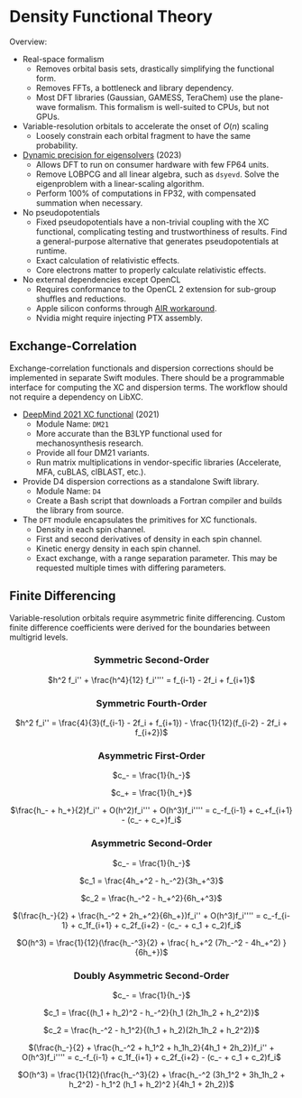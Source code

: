 # Density Functional Theory

Overview:

- Real-space formalism
  - Removes orbital basis sets, drastically simplifying the functional form.
  - Removes FFTs, a bottleneck and library dependency.
  - Most DFT libraries (Gaussian, GAMESS, TeraChem) use the plane-wave formalism. This formalism is well-suited to CPUs, but not GPUs.
- Variable-resolution orbitals to accelerate the onset of $O(n)$ scaling
  - Loosely constrain each orbital fragment to have the same probability.
- [Dynamic precision for eigensolvers](https://pubs.acs.org/doi/10.1021/acs.jctc.2c00983) (2023)
  - Allows DFT to run on consumer hardware with few FP64 units.
  - Remove LOBPCG and all linear algebra, such as `dsyevd`. Solve the eigenproblem with a linear-scaling algorithm.
  - Perform 100% of computations in FP32, with compensated summation when necessary.
- No pseudopotentials
  - Fixed pseudopotentials have a non-trivial coupling with the XC functional, complicating testing and trustworthiness of results. Find a general-purpose alternative that generates pseudopotentials at runtime.
  - Exact calculation of relativistic effects.
  - Core electrons matter to properly calculate relativistic effects.
- No external dependencies except OpenCL
  - Requires conformance to the OpenCL 2 extension for sub-group shuffles and reductions.
  - Apple silicon conforms through [AIR workaround](https://github.com/philipturner/opencl-metal-stdlib).
  - Nvidia might require injecting PTX assembly.

## Exchange-Correlation

Exchange-correlation functionals and dispersion corrections should be implemented in separate Swift modules. There should be a programmable interface for computing the XC and dispersion terms. The workflow should not require a dependency on LibXC.

- [DeepMind 2021 XC functional](https://www.science.org/doi/10.1126/science.abj6511) (2021)
  - Module Name: `DM21`
  - More accurate than the B3LYP functional used for mechanosynthesis research.
  - Provide all four DM21 variants.
  - Run matrix multiplications in vendor-specific libraries (Accelerate, MFA, cuBLAS, clBLAST, etc.).
- Provide D4 dispersion corrections as a standalone Swift library.
  - Module Name: `D4`
  - Create a Bash script that downloads a Fortran compiler and builds the library from source.
- The `DFT` module encapsulates the primitives for XC functionals.
  - Density in each spin channel.
  - First and second derivatives of density in each spin channel.
  - Kinetic energy density in each spin channel.
  - Exact exchange, with a range separation parameter. This may be requested multiple times with differing parameters.

## Finite Differencing

Variable-resolution orbitals require asymmetric finite differencing. Custom finite difference coefficients were derived for the boundaries between multigrid levels.

<div align="center">

### Symmetric Second-Order

$h^2 f_i'' + \frac{h^4}{12} f_i'''' = f_{i-1} - 2f_i + f_{i+1}$

### Symmetric Fourth-Order

$h^2 f_i'' = \frac{4}{3}(f_{i-1} - 2f_i + f_{i+1}) - \frac{1}{12}(f_{i-2} - 2f_i + f_{i+2})$

### Asymmetric First-Order

$c_- = \frac{1}{h_-}$

$c_+ = \frac{1}{h_+}$

$\frac{h_- + h_+}{2}f_i'' + O(h^2)f_i''' + O(h^3)f_i'''' = c_-f_{i-1} + c_+f_{i+1} - (c_- + c_+)f_i$

### Asymmetric Second-Order

$c_- = \frac{1}{h_-}$

$c_1 = \frac{4h_+^2 - h_-^2}{3h_+^3}$


$c_2 = \frac{h_-^2 - h_+^2}{6h_+^3}$

$(\frac{h_-}{2} + \frac{h_-^2 + 2h_+^2}{6h_+})f_i'' + O(h^3)f_i'''' = c_-f_{i-1} + c_1f_{i+1} + c_2f_{i+2} - (c_- + c_1 + c_2)f_i$

$O(h^3) = \frac{1}{12}(\frac{h_-^3}{2} + \frac{ h_+^2 (7h_-^2 - 4h_+^2) }{6h_+})$

### Doubly Asymmetric Second-Order

$c_- = \frac{1}{h_-}$

$c_1 = \frac{(h_1 + h_2)^2 - h_-^2}{h_1 (2h_1h_2 + h_2^2)}$

$c_2 = \frac{h_-^2 - h_1^2}{(h_1 + h_2)(2h_1h_2 + h_2^2)}$

$(\frac{h_-}{2} + \frac{h_-^2 + h_1^2 + h_1h_2}{4h_1 + 2h_2})f_i'' + O(h^3)f_i'''' = c_-f_{i-1} + c_1f_{i+1} + c_2f_{i+2} - (c_- + c_1 + c_2)f_i$

$O(h^3) = \frac{1}{12}(\frac{h_-^3}{2} + \frac{h_-^2 (3h_1^2 + 3h_1h_2 + h_2^2) - h_1^2 (h_1 + h_2)^2 }{4h_1 + 2h_2})$

</div>

